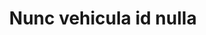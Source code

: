 ---
title: Nunc vehicula id nulla
tagline: Nunc blandit nisi ligula magna sodales lectus elementum non. Integer id venenatis velit.
imageFull: images/fulls/08.jpg
imageThumb: images/thumbs/08.jpg
---